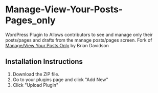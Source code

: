 # Manage-View-Your-Posts-Pages_only
WordPress Plugin to Allows contributors to see and manage only their posts/pages and drafts from the manage posts/pages screen. Fork of <a href="https://wordpress.org/plugins/manageview-your-posts-only/" target="_blank">Manage/View Your Posts Only</a> by Brian Davidson


<h2>Installation Instructions</h2>

1. Download the ZIP file.
2. Go to your plugins page and click "Add New"
3. Click "Upload Plugin"
